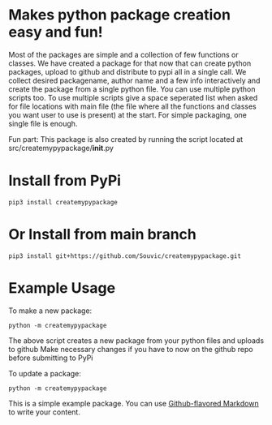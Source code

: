 # Makes python package creation easy and fun!

Most of the packages are simple and a collection of few functions or classes.
We have created a package for that now that can create python packages, upload to github and distribute to pypi all in a single call.
We collect desired packagename, author name and a few info interactively and create the package from a single python file.
You can use multiple python scripts too.
To use multiple scripts give a space seperated list when asked for file locations with main file (the file where all the functions and classes you want user to use is present) at the start.
For simple packaging, one single file is enough.

Fun part: This package is also created by running the script located at src/createmypypackage/__init__.py

# Install from PyPi
```pip3 install createmypypackage```

# Or Install from main branch
```pip3 install git+https://github.com/Souvic/createmypypackage.git```

# Example Usage
To make a new package:

```
python -m createmypypackage
```
The above script creates a new package from your python files and uploads to github
Make necessary changes if you have to now on the github repo before submitting to PyPi

To update a package:

```
python -m createmypypackage
```


This is a simple example package. You can use
[Github-flavored Markdown](https://guides.github.com/features/mastering-markdown/)
to write your content.

